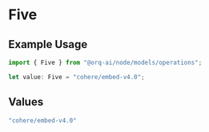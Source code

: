 # Five

## Example Usage

```typescript
import { Five } from "@orq-ai/node/models/operations";

let value: Five = "cohere/embed-v4.0";
```

## Values

```typescript
"cohere/embed-v4.0"
```